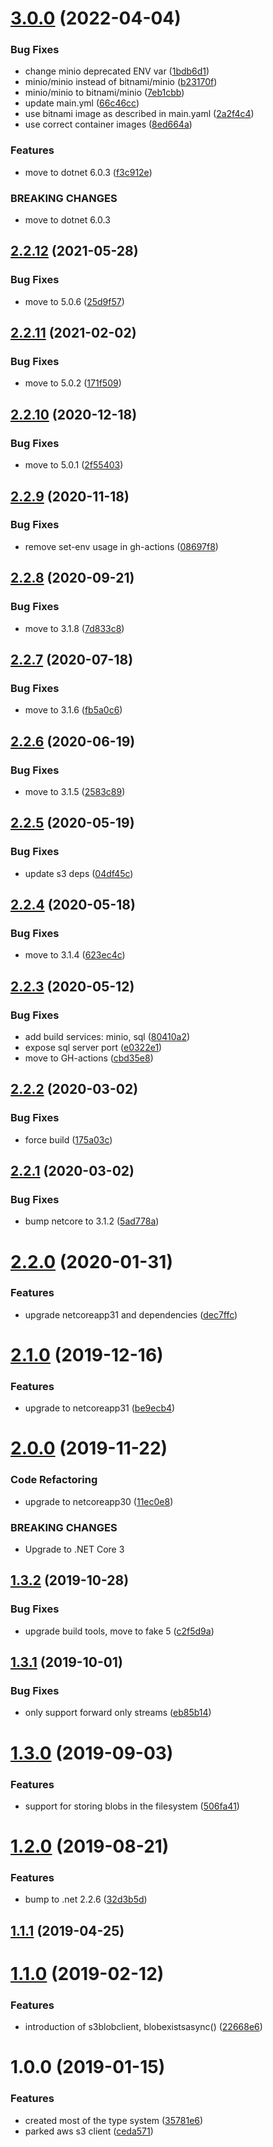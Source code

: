 # [3.0.0](https://github.com/informatievlaanderen/object-store/compare/v2.2.12...v3.0.0) (2022-04-04)


### Bug Fixes

* change minio deprecated ENV var ([1bdb6d1](https://github.com/informatievlaanderen/object-store/commit/1bdb6d148c6b13b3293201c0340513aa105d9ee0))
* minio/minio instead of bitnami/minio ([b23170f](https://github.com/informatievlaanderen/object-store/commit/b23170ff3a03a0cc139266ec20526168087489af))
* minio/minio to bitnami/minio ([7eb1cbb](https://github.com/informatievlaanderen/object-store/commit/7eb1cbb10f0308de952af6ae8d038fed0ecf7f0b))
* update main.yml ([66c46cc](https://github.com/informatievlaanderen/object-store/commit/66c46ccf320788d498f9d01504fbbdd506a2430a))
* use bitnami image as described in main.yaml ([2a2f4c4](https://github.com/informatievlaanderen/object-store/commit/2a2f4c47f89a58c7e05886ee27f2f01a738d7ada))
* use correct container images ([8ed664a](https://github.com/informatievlaanderen/object-store/commit/8ed664ad4d95296f9842ba4ac505ed98654357e0))


### Features

* move to dotnet 6.0.3 ([f3c912e](https://github.com/informatievlaanderen/object-store/commit/f3c912edc63c625c07dc31d5f19accca166defbe))


### BREAKING CHANGES

* move to dotnet 6.0.3

## [2.2.12](https://github.com/informatievlaanderen/object-store/compare/v2.2.11...v2.2.12) (2021-05-28)


### Bug Fixes

* move to 5.0.6 ([25d9f57](https://github.com/informatievlaanderen/object-store/commit/25d9f57650ff86dfe8fc0ece6b0108c5cbea100b))

## [2.2.11](https://github.com/informatievlaanderen/object-store/compare/v2.2.10...v2.2.11) (2021-02-02)


### Bug Fixes

* move to 5.0.2 ([171f509](https://github.com/informatievlaanderen/object-store/commit/171f50915e055bf501178c237c59748d82ef2909))

## [2.2.10](https://github.com/informatievlaanderen/object-store/compare/v2.2.9...v2.2.10) (2020-12-18)


### Bug Fixes

* move to 5.0.1 ([2f55403](https://github.com/informatievlaanderen/object-store/commit/2f5540337a806c52ace17e3a3342f6cf5b4d0a9d))

## [2.2.9](https://github.com/informatievlaanderen/object-store/compare/v2.2.8...v2.2.9) (2020-11-18)


### Bug Fixes

* remove set-env usage in gh-actions ([08697f8](https://github.com/informatievlaanderen/object-store/commit/08697f8a481abb2043d0992858160cd0a5eba590))

## [2.2.8](https://github.com/informatievlaanderen/object-store/compare/v2.2.7...v2.2.8) (2020-09-21)


### Bug Fixes

* move to 3.1.8 ([7d833c8](https://github.com/informatievlaanderen/object-store/commit/7d833c82a62532ee0086543fbd9fca99cf4a5f1a))

## [2.2.7](https://github.com/informatievlaanderen/object-store/compare/v2.2.6...v2.2.7) (2020-07-18)


### Bug Fixes

* move to 3.1.6 ([fb5a0c6](https://github.com/informatievlaanderen/object-store/commit/fb5a0c6cb6bc308196263c28580f778b95a15d1e))

## [2.2.6](https://github.com/informatievlaanderen/object-store/compare/v2.2.5...v2.2.6) (2020-06-19)


### Bug Fixes

* move to 3.1.5 ([2583c89](https://github.com/informatievlaanderen/object-store/commit/2583c89340099efc35cd9bc526fa7396337c16d3))

## [2.2.5](https://github.com/informatievlaanderen/object-store/compare/v2.2.4...v2.2.5) (2020-05-19)


### Bug Fixes

* update s3 deps ([04df45c](https://github.com/informatievlaanderen/object-store/commit/04df45cbcee5c37d94695318cb20530ae583e4a4))

## [2.2.4](https://github.com/informatievlaanderen/object-store/compare/v2.2.3...v2.2.4) (2020-05-18)


### Bug Fixes

* move to 3.1.4 ([623ec4c](https://github.com/informatievlaanderen/object-store/commit/623ec4c1b598389360de2c05fe25f78fd494bed4))

## [2.2.3](https://github.com/informatievlaanderen/object-store/compare/v2.2.2...v2.2.3) (2020-05-12)


### Bug Fixes

* add build services: minio, sql ([80410a2](https://github.com/informatievlaanderen/object-store/commit/80410a2514bfc4d2270256cd67a00c53ee5270e8))
* expose sql server port ([e0322e1](https://github.com/informatievlaanderen/object-store/commit/e0322e103059c50209157fd2de90336f55245a3b))
* move to GH-actions ([cbd35e8](https://github.com/informatievlaanderen/object-store/commit/cbd35e8e90a972d77289403cd904ce198b047f31))

## [2.2.2](https://github.com/informatievlaanderen/object-store/compare/v2.2.1...v2.2.2) (2020-03-02)


### Bug Fixes

* force build ([175a03c](https://github.com/informatievlaanderen/object-store/commit/175a03cd918ade861e2048e368d25c53fa30025c))

## [2.2.1](https://github.com/informatievlaanderen/object-store/compare/v2.2.0...v2.2.1) (2020-03-02)


### Bug Fixes

* bump netcore to 3.1.2 ([5ad778a](https://github.com/informatievlaanderen/object-store/commit/5ad778a13254e7a1ba012ab88e33cdde6bffbe9f))

# [2.2.0](https://github.com/informatievlaanderen/object-store/compare/v2.1.0...v2.2.0) (2020-01-31)


### Features

* upgrade netcoreapp31 and dependencies ([dec7ffc](https://github.com/informatievlaanderen/object-store/commit/dec7ffce2a5e406fdfe8d501b9a39476f7ef70a8))

# [2.1.0](https://github.com/informatievlaanderen/object-store/compare/v2.0.0...v2.1.0) (2019-12-16)


### Features

* upgrade to netcoreapp31 ([be9ecb4](https://github.com/informatievlaanderen/object-store/commit/be9ecb462a3a2e928348793acc3ef1f9ce5ab0e8))

# [2.0.0](https://github.com/informatievlaanderen/object-store/compare/v1.3.2...v2.0.0) (2019-11-22)


### Code Refactoring

* upgrade to netcoreapp30 ([11ec0e8](https://github.com/informatievlaanderen/object-store/commit/11ec0e8))


### BREAKING CHANGES

* Upgrade to .NET Core 3

## [1.3.2](https://github.com/informatievlaanderen/object-store/compare/v1.3.1...v1.3.2) (2019-10-28)


### Bug Fixes

* upgrade build tools, move to fake 5 ([c2f5d9a](https://github.com/informatievlaanderen/object-store/commit/c2f5d9a))

## [1.3.1](https://github.com/informatievlaanderen/object-store/compare/v1.3.0...v1.3.1) (2019-10-01)


### Bug Fixes

* only support forward only streams ([eb85b14](https://github.com/informatievlaanderen/object-store/commit/eb85b14))

# [1.3.0](https://github.com/informatievlaanderen/object-store/compare/v1.2.0...v1.3.0) (2019-09-03)


### Features

* support for storing blobs in the filesystem ([506fa41](https://github.com/informatievlaanderen/object-store/commit/506fa41))

# [1.2.0](https://github.com/informatievlaanderen/object-store/compare/v1.1.1...v1.2.0) (2019-08-21)


### Features

* bump to .net 2.2.6 ([32d3b5d](https://github.com/informatievlaanderen/object-store/commit/32d3b5d))

## [1.1.1](https://github.com/informatievlaanderen/object-store/compare/v1.1.0...v1.1.1) (2019-04-25)

# [1.1.0](https://github.com/informatievlaanderen/object-store/compare/v1.0.0...v1.1.0) (2019-02-12)


### Features

* introduction of s3blobclient, blobexistsasync() ([22668e6](https://github.com/informatievlaanderen/object-store/commit/22668e6))

# 1.0.0 (2019-01-15)


### Features

* created most of the type system ([35781e6](https://github.com/informatievlaanderen/object-store/commit/35781e6))
* parked aws s3 client ([ceda571](https://github.com/informatievlaanderen/object-store/commit/ceda571))
